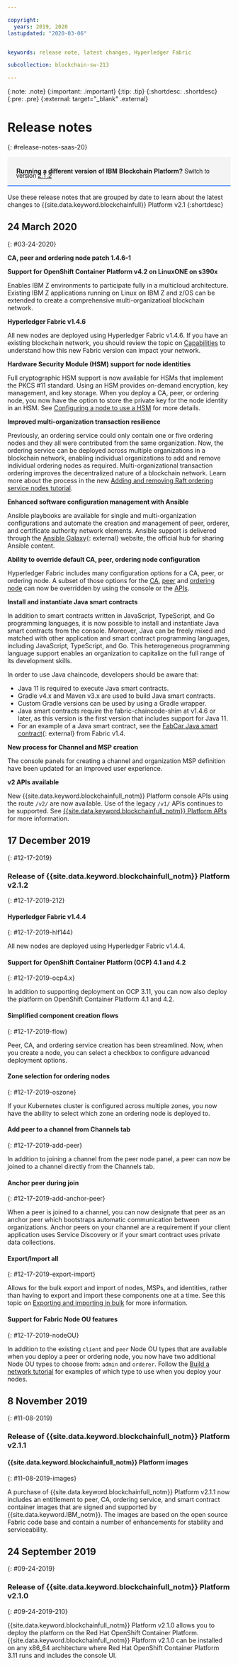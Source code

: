 ```yaml
---

copyright:
  years: 2019, 2020
lastupdated: "2020-03-06"


keywords: release note, latest changes, Hyperledger Fabric

subcollection: blockchain-sw-213

---
```


{:note: .note}
{:important: .important}
{:tip: .tip}
{:shortdesc: .shortdesc}
{:pre: .pre}
{:external: target="_blank" .external}

# Release notes
{: #release-notes-saas-20}

<div style="background-color: #f4f4f4; padding-left: 20px; border-bottom: 2px solid #0f62fe; padding-top: 12px; padding-bottom: 4px; margin-bottom: 16px; font-family: 'IBM Plex Sans', 'Helvetica Neue', Arial, sans-serif;">
  <p style="line-height: 10px;">
    <strong>Running a different version of IBM Blockchain Platform?</strong> Switch to version
    <a href="https://cloud.ibm.com/docs/blockchain-sw?topic=blockchain-sw-release-notes-saas-20">2.1.2</a>
    </p>
</div>


Use these release notes that are grouped by date to learn about the latest changes to {{site.data.keyword.blockchainfull}} Platform v2.1
{:shortdesc}


## 24 March 2020
{: #03-24-2020}


**CA, peer and ordering node patch 1.4.6-1**


**Support for OpenShift Container Platform v4.2 on LinuxONE on s390x**

Enables IBM Z environments to participate fully in a multicloud architecture. Existing IBM Z applications running on Linux on IBM Z and z/OS can be extended to create a comprehensive multi-organizatioal blockchain network. 

**Hyperledger Fabric v1.4.6**

All new nodes are deployed using Hyperledger Fabric v1.4.6. If you have an existing blockchain network, you should review the topic on [Capabilities](/docs/blockchain-sw-213?topic=blockchain-sw-213-ibp-console-govern#ibp-console-govern-capabilities) to understand how this new Fabric version can impact your network.

**Hardware Security Module (HSM) support for node identities**   

Full cryptographic HSM support is now available for HSMs that implement the PKCS #11 standard. Using an HSM provides on-demand encryption, key management, and key storage. When you deploy a CA, peer, or ordering node, you now have the option to store the private key for the node identity in an HSM. See [Configuring a node to use a HSM](https://test.cloud.ibm.com/docs/blockchain?topic=blockchain-ibp-console-adv-deployment#ibp-console-adv-deployment-cfg-hsm) for more details.

**Improved multi-organization transaction resilience**  

Previously, an ordering service could only contain one or five ordering nodes and they all were contributed from the same organization. Now, the ordering service can be deployed across multiple organizations in a blockchain network, enabling individual organizations to add and remove individual ordering nodes as required. Multi-organizational transaction ordering improves the decentralized nature of a blockchain network.  Learn more about the process in the new [Adding and removing Raft ordering service nodes tutorial](/docs/blockchain-sw?topic=blockchain-sw-ibp-console-add-remove-orderer).

**Enhanced software configuration management with Ansible**

Ansible playbooks are available for single and multi-organization configurations and automate the creation and management of peer, orderer, and certificate authority network elements. Ansible support is delivered through the [Ansible Galaxy](https://galaxy.ansible.com/home){: external} website, the official hub for sharing Ansible content.

**Ability to override default CA, peer, ordering node configuration**  

Hyperledger Fabric includes many configuration options for a CA, peer, or ordering node. A subset of those options for the [CA](/docs/blockchain-sw-213?topic=blockchain-sw-213-ibp-console-adv-deployment#ibp-console-adv-deployment-ca-customization), [peer](docs/blockchain-sw-213?topic=blockchain-sw-213-ibp-console-adv-deployment#ibp-console-adv-deployment-peer-create-json) and [ordering node](/docs/blockchain-sw-213?topic=blockchain-sw-213-ibp-console-adv-deployment#ibp-console-adv-deployment-orderer-create-json) can now be overridden by using the console or the [APIs](/docs/blockchain-sw-213?topic=blockchain-sw-213-ibp-v2-apis#ibp-v2-apis-custom).

**Install and instantiate Java smart contracts**

In addition to smart contracts written in JavaScript, TypeScript, and Go programming languages, it is now possible to install and instantiate Java smart contracts from the console. Moreover, Java can be freely mixed and matched with other application and smart contract programming languages, including JavaScript, TypeScript, and Go. This heterogeneous programming language support enables an organization to capitalize on the full range of its development skills.

In order to use Java chaincode, developers should be aware that:

- Java 11 is required to execute Java smart contracts.
- Gradle v4.x and Maven v3.x are used to build Java smart contracts.
- Custom Gradle versions can be used by using a Gradle wrapper.
- Java smart contracts require the fabric-chaincode-shim at v1.4.6 or later, as this version is the first version that includes support for Java 11.
- For an example of a Java smart contract, see the [FabCar Java smart contract](https://github.com/hyperledger/fabric-samples/tree/release-1.4/chaincode/fabcar/java){: external} from Fabric v1.4.

**New process for Channel and MSP creation**

The console panels for creating a channel and organization MSP definition have been updated for an improved user experience.

**v2 APIs available**

New {{site.data.keyword.blockchainfull_notm}} Platform console APIs using the route `/v2/` are now available. Use of the legacy `/v1/` APIs continues to be supported. See [{{site.data.keyword.blockchainfull_notm}} Platform APIs](https://cloud.ibm.com/apidocs/blockchain) for more information.



## 17 December 2019
{: #12-17-2019}

### Release of {{site.data.keyword.blockchainfull_notm}} Platform v2.1.2
{: #12-17-2019-212}

#### Hyperledger Fabric v1.4.4
{: #12-17-2019-hlf144}

All new nodes are deployed using Hyperledger Fabric v1.4.4.

#### Support for OpenShift Container Platform (OCP) 4.1 and 4.2
{: #12-17-2019-ocp4.x}

In addition to supporting deployment on OCP 3.11, you can now also deploy the platform on OpenShift Container Platform 4.1 and 4.2.

#### Simplified component creation flows
{: #12-17-2019-flow}

Peer, CA, and ordering service creation has been streamlined. Now, when you create a node, you can select a checkbox to configure advanced deployment options.

#### Zone selection for ordering nodes
{: #12-17-2019-oszone}

If your Kubernetes cluster is configured across multiple zones, you now have the ability to select which zone an ordering node is deployed to.

#### Add peer to a channel from Channels tab
{: #12-17-2019-add-peer}

In addition to joining a channel from the peer node panel, a peer can now be joined to a channel directly from the Channels tab.

#### Anchor peer during join
{: #12-17-2019-add-anchor-peer}

When a peer is joined to a channel, you can now designate that peer as an anchor peer which bootstraps automatic communication between organizations. Anchor peers on your channel are a requirement if your client application uses Service Discovery or if your smart contract uses private data collections.

#### Export/Import all
{: #12-17-2019-export-import}

Allows for the bulk export and import of nodes, MSPs, and identities, rather than having to export and import these components one at a time. See this topic on [Exporting and importing in bulk](/docs/blockchain-sw-213?topic=blockchain-sw-213-ibp-console-import-nodes#ibp-console-import-bulk-export-import) for more information.

#### Support for Fabric Node OU features
{: #12-17-2019-nodeOU}

In addition to the existing `client` and `peer` Node OU types that are available when you deploy a peer or ordering node, you now have two additional Node OU types to choose from: `admin` and `orderer`. Follow the [Build a network tutorial](/docs/blockchain-sw-213?topic=blockchain-sw-213-ibp-console-build-network) for examples of which type to use when you deploy your nodes.

## 8 November 2019
{: #11-08-2019}


### Release of {{site.data.keyword.blockchainfull_notm}} Platform v2.1.1


#### {{site.data.keyword.blockchainfull_notm}} Platform images
{: #11-08-2019-images}


A purchase of {{site.data.keyword.blockchainfull_notm}} Platform v2.1.1 now includes an entitlement to peer, CA, ordering service, and smart contract container images that are signed and supported by {{site.data.keyword.IBM_notm}}. The images are based on the open source Fabric code base and contain a number of enhancements for stability and serviceability.

## 24 September 2019
{: #09-24-2019}

### Release of {{site.data.keyword.blockchainfull_notm}} Platform v2.1.0
{: #09-24-2019-210}

{{site.data.keyword.blockchainfull_notm}} Platform v2.1.0 allows you to deploy the platform on the Red Hat OpenShift Container Platform. {{site.data.keyword.blockchainfull_notm}} Platform v2.1.0 can be installed on any x86_64 architecture where Red Hat OpenShift Container Platform 3.11 runs and includes the console UI.
